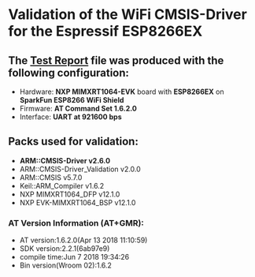 # Validation of the **WiFi CMSIS-Driver** for the **Espressif ESP8266EX**

## The [Test Report](./TestReport.txt) file was produced with the following configuration:
 - Hardware:  **NXP MIMXRT1064-EVK** board with **ESP8266EX** on **SparkFun ESP8266 WiFi Shield**
 - Firmware:  **AT Command Set 1.6.2.0**
 - Interface: **UART at 921600 bps**

## Packs used for validation:
 - **ARM::CMSIS-Driver v2.6.0**
 - ARM::CMSIS-Driver_Validation v2.0.0
 - ARM::CMSIS v5.7.0
 - Keil::ARM_Compiler v1.6.2
 - NXP MIMXRT1064_DFP v12.1.0
 - NXP EVK-MIMXRT1064_BSP v12.1.0

### AT Version Information (AT+GMR):
 - AT version:1.6.2.0(Apr 13 2018 11:10:59)
 - SDK version:2.2.1(6ab97e9)
 - compile time:Jun  7 2018 19:34:26
 - Bin version(Wroom 02):1.6.2
